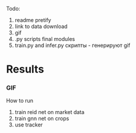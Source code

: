 Todo:
1. readme pretify
2. link to data download
3. gif 
4. .py scripts final modules
5. train.py and infer.py скрипты - генерируют gif


# Results 
### GIF


How to run
1. train reid net on market data
2. train gnn net on crops
3. use tracker
